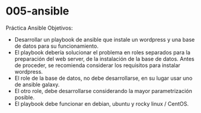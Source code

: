 # 005-ansible
Práctica Ansible
Objetivos:
- Desarrollar un playbook de ansible que instale un wordpress y una base de datos para su funcionamiento. 
- El playbook debería solucionar el problema en roles separados para la preparación del web server, de la instalación de la base de datos. Antes de proceder, se recomienda considerar los requisitos para instalar wordpress. 
- El role de la base de datos, no debe desarrollarse, en su lugar usar uno de ansible galaxy. 
- El otro role, debe desarrollarse considerando la mayor parametrización posible. 
- El playbook debe funcionar en debian, ubuntu y rocky linux / CentOS.